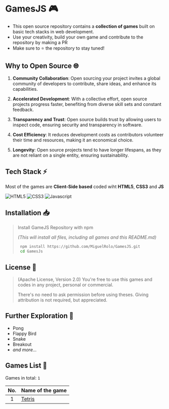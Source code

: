 # GamesJS 🎮

- This open source repository contains a **collection of games** built on basic tech stacks in web development. 
- Use your creativity, build your own game and contribute to the repository by making a PR
- Make sure to ⭐️ the repository to stay tuned! 

## Why to Open Source 🌐

1. **Community Collaboration**: Open sourcing your project invites a global community of developers to contribute, share ideas, and enhance its capabilities.

2. **Accelerated Development**: With a collective effort, open source projects progress faster, benefiting from diverse skill sets and constant feedback.

3. **Transparency and Trust**: Open source builds trust by allowing users to inspect code, ensuring security and transparency in software.

4. **Cost Efficiency**: It reduces development costs as contributors volunteer their time and resources, making it an economical choice.

5. **Longevity**: Open source projects tend to have longer lifespans, as they are not reliant on a single entity, ensuring sustainability.

## Tech Stack ⚡

Most of the games are **Client-Side based** coded wiht **HTML5**, **CSS3** and **JS**

![HTML5](https://img.shields.io/badge/HTML5-E34F26.svg?style=for-the-badge&logo=HTML5&logoColor=white)
![CSS3](https://img.shields.io/badge/CSS3-1572B6.svg?style=for-the-badge&logo=CSS3&logoColor=white)
![Javascript](https://img.shields.io/badge/Javascript-F7DF1E.svg?style=for-the-badge&logo=javascript&logoColor=black)

## Installation 📥

> Install GameJS Repository with npm
>
> *(This will install all files, including all games and this README.md)*
>
> ```bash
>  npm install https://github.com/MiguelRolo/GamesJS.git
>  cd GamesJs
> ```

## License 🪪

> (Apache License, Version 2.0) You're free to use this games and codes in any project, personal or commercial. 
>
> There's no need to ask permission before using theses. Giving attribution is not required, but appreciated.

## Further Exploration 🔭

- Pong
- Flappy Bird
- Snake
- Breakout
- *and more...*


## Games List 🤖
Games in total: `1`

| No.     | Name of the game |
| :---:   | ---- |
| 1       | <a href='https://github.com/MiguelRolo/GamesJS/tree/main/Games/Tetris'>Tetris</a>  |
